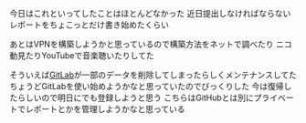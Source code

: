今日はこれといってしたことはほとんどなかった
近日提出しなければならないレポートをちょこっとだけ書き始めたくらい

あとはVPNを構築しようかと思っているので構築方法をネットで調べたり
ニコ動見たりYouTubeで音楽聴いたりしてた

そういえば[GitLab](https://gitlab.com)が一部のデータを削除してしまったらしくメンテナンスしてた
ちょうどGitLabを使い始めようかなと思っていたのでびっくりした
今は復帰したらしいので明日にでも登録しようと思う
こちらはGitHubとは別にプライベートでレポートとかを管理しようかなと思っている
